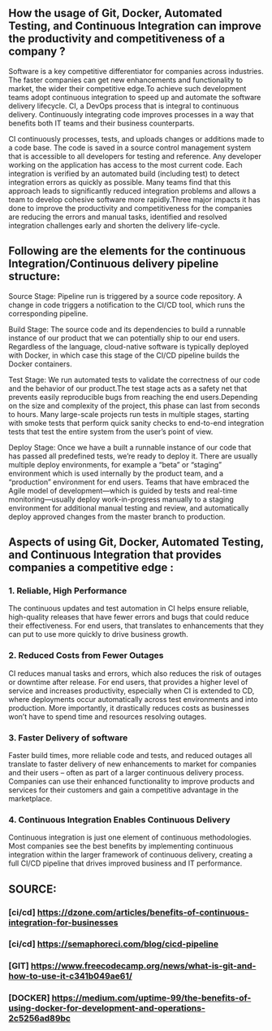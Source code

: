 ## How the usage of Git, Docker, Automated Testing, and Continuous Integration can improve the productivity and competitiveness of a company ?
Software is a key competitive differentiator for companies across industries. The faster companies can get new enhancements and functionality to market, the wider their competitive edge.To achieve such development teams adopt continuous integration to speed up and automate the software delivery lifecycle. CI, a DevOps process that is integral to continuous delivery. Continuously integrating code improves processes in a way that benefits both IT teams and their business counterparts.

CI continuously processes, tests, and uploads changes or additions made to a code base. The code is saved in a source control management system that is accessible to all developers for testing and reference. Any developer working on the application has access to the most current code. Each integration is verified by an automated build (including test) to detect integration errors as quickly as possible. Many teams find that this approach leads to significantly reduced integration problems and allows a team to develop cohesive software more rapidly.Three major impacts it has done to improve the productivity and competitiveness for the companies are reducing the errors and manual tasks, identified and resolved integration challenges early and shorten the delivery life-cycle.

## Following are the elements for the continuous Integration/Continuous delivery pipeline structure: 

Source Stage: Pipeline run is triggered by a source code repository. A change in code triggers a notification to the CI/CD tool, which runs the corresponding pipeline.

Build Stage: The source code and its dependencies to build a runnable instance of our product that we can potentially ship to our end users. Regardless of the language, cloud-native software is typically deployed with Docker, in which case this stage of the CI/CD pipeline builds the Docker containers.

Test Stage: We run automated tests to validate the correctness of our code and the behavior of our product.The test stage acts as a safety net that prevents easily reproducible bugs from reaching the end users.Depending on the size and complexity of the project, this phase can last from seconds to hours. Many large-scale projects run tests in multiple stages, starting with smoke tests that perform quick sanity checks to end-to-end integration tests that test the entire system from the user’s point of view.

Deploy Stage: Once we have a built a runnable instance of our code that has passed all predefined tests, we’re ready to deploy it. There are usually multiple deploy environments, for example a “beta” or “staging” environment which is used internally by the product team, and a “production” environment for end users.
Teams that have embraced the Agile model of development—which is guided by tests and real-time monitoring—usually deploy work-in-progress manually to a staging environment for additional manual testing and review, and automatically deploy approved changes from the master branch to production.

## Aspects of using Git, Docker, Automated Testing, and Continuous Integration that provides companies a competitive edge :

### 1. Reliable, High Performance 
The continuous updates and test automation in CI helps ensure reliable, high-quality releases that have fewer errors and bugs that could reduce their effectiveness. For end users, that translates to enhancements that they can put to use more quickly to drive business growth.

### 2. Reduced Costs from Fewer Outages
CI reduces manual tasks and errors, which also reduces the risk of outages or downtime after release. For end users, that provides a higher level of service and increases productivity, especially when CI is extended to CD, where deployments occur automatically across test environments and into production. More importantly, it drastically reduces costs as businesses won’t have to spend time and resources resolving outages.

### 3. Faster Delivery of software
Faster build times, more reliable code and tests, and reduced outages all translate to faster delivery of new enhancements to market for companies and their users – often as part of a larger continuous delivery process. Companies can use their enhanced functionality to improve products and services for their customers and gain a competitive advantage in the marketplace.

### 4. Continuous Integration Enables Continuous Delivery
Continuous integration is just one element of continuous methodologies. Most companies see the best benefits by implementing continuous integration within the larger framework of continuous delivery, creating a full CI/CD pipeline that drives improved business and IT performance.

## SOURCE: 

### [ci/cd] https://dzone.com/articles/benefits-of-continuous-integration-for-businesses
### [ci/cd] https://semaphoreci.com/blog/cicd-pipeline
### [GIT] https://www.freecodecamp.org/news/what-is-git-and-how-to-use-it-c341b049ae61/
### [DOCKER] https://medium.com/uptime-99/the-benefits-of-using-docker-for-development-and-operations-2c5256ad89bc
